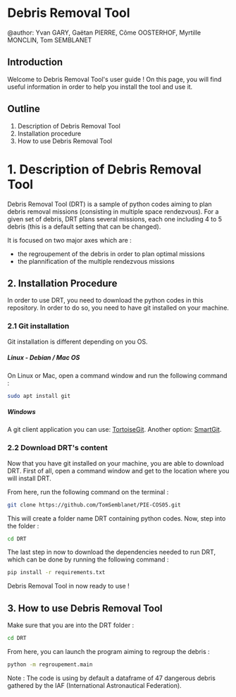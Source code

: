 # Debris Removal Tool

@author: Yvan GARY, Gaëtan PIERRE, Côme OOSTERHOF, Myrtille MONCLIN, Tom SEMBLANET

## Introduction

Welcome to Debris Removal Tool's user guide ! On this page, you will find useful information in order to help you install the tool and use it. 

## Outline
 1. Description of Debris Removal Tool
 2. Installation procedure
 3. How to use Debris Removal Tool

# 1. Description of Debris Removal Tool

Debris Removal Tool (DRT) is a sample of python codes aiming to plan debris removal missions (consisting in multiple space rendezvous). For a given set of debris, DRT plans several missions, each one including 4 to 5 debris (this is a default setting that can be changed). 

It is focused on two major axes which are :
- the regroupement of the debris in order to plan optimal missions
- the plannification of the multiple rendezvous missions

## 2. Installation Procedure

In order to use DRT, you need to download the python codes in this repository. In order to do so, you need to have git installed on your machine.

### 2.1 Git installation

Git installation is different depending on you OS.

##### Linux - Debian / Mac OS

On Linux or Mac, open a command window and run the following command :

```bash
sudo apt install git
```

##### Windows

A git client application you can use: [TortoiseGit](https://tortoisegit.org/).
Another option: [SmartGit](https://www.syntevo.com/smartgit/).

### 2.2 Download DRT's content

Now that you have git installed on your machine, you are able to download DRT. First of all, open a command window and get to the location where you will install DRT. 

From here, run the following command on the terminal :

```bash
git clone https://github.com/TomSemblanet/PIE-COS05.git
```

This will create a folder name DRT containing python codes. Now, step into the folder :

```bash
cd DRT
```

The last step in now to download the dependencies needed to run DRT, which can be done by running the following command :

```bash
pip install -r requirements.txt
```

Debris Removal Tool in now ready to use !

## 3. How to use Debris Removal Tool

Make sure that you are into the DRT folder : 

```bash
cd DRT
```

From here, you can launch the program aiming to regroup the debris :

```bash
python -m regroupement.main
``` 

Note : The code is using by default a dataframe of 47 dangerous debris gathered by the IAF (International Astronautical Federation).



